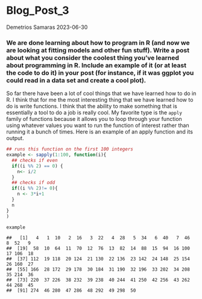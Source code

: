 Blog_Post_3
================
Demetrios Samaras
2023-06-30

### We are done learning about how to program in R (and now we are looking at fitting models and other fun stuff). Write a post about what you consider the coolest thing you’ve learned about programming in R. Include an example of it (or at least the code to do it) in your post (for instance, if it was ggplot you could read in a data set and create a cool plot).

So far there have been a lot of cool things that we have learned how to
do in R. I think that for me the most interesting thing that we have
learned how to do is write functions. I think that the ability to make
something that is essentially a tool to do a job is really cool. My
favorite type is the `apply` family of functions because it allows you
to loop through your function using whatever values you want to run the
function of interest rather than running it a bunch of times. Here is an
example of an apply function and its output.

``` r
## runs this function on the first 100 integers 
example <- sapply(1:100, function(i){
  ## checks if even 
  if((i %% 2) == 0) {
    n<- i/2
  } 
  ## checks if odd
  if((i %% 2)!= 0){
    n <- 3*i+1
  }
  n
}
)

example
```

    ##   [1]   4   1  10   2  16   3  22   4  28   5  34   6  40   7  46   8  52   9
    ##  [19]  58  10  64  11  70  12  76  13  82  14  88  15  94  16 100  17 106  18
    ##  [37] 112  19 118  20 124  21 130  22 136  23 142  24 148  25 154  26 160  27
    ##  [55] 166  28 172  29 178  30 184  31 190  32 196  33 202  34 208  35 214  36
    ##  [73] 220  37 226  38 232  39 238  40 244  41 250  42 256  43 262  44 268  45
    ##  [91] 274  46 280  47 286  48 292  49 298  50
